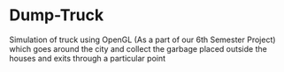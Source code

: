 # Dump-Truck
Simulation of truck using OpenGL (As a part of our 6th Semester Project) which goes around the city and collect the garbage placed outside the houses and exits through a particular point
